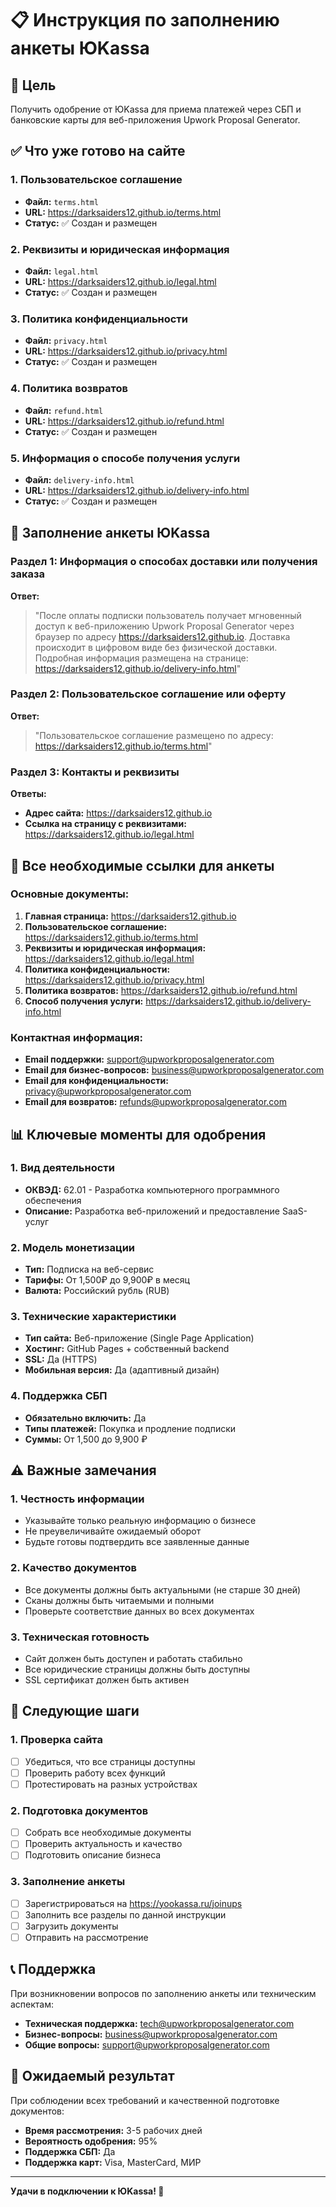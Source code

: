 # 📋 Инструкция по заполнению анкеты ЮKassa

## 🎯 Цель
Получить одобрение от ЮKassa для приема платежей через СБП и банковские карты для веб-приложения Upwork Proposal Generator.

## ✅ Что уже готово на сайте

### 1. **Пользовательское соглашение**
- **Файл:** `terms.html`
- **URL:** https://darksaiders12.github.io/terms.html
- **Статус:** ✅ Создан и размещен

### 2. **Реквизиты и юридическая информация**
- **Файл:** `legal.html`
- **URL:** https://darksaiders12.github.io/legal.html
- **Статус:** ✅ Создан и размещен

### 3. **Политика конфиденциальности**
- **Файл:** `privacy.html`
- **URL:** https://darksaiders12.github.io/privacy.html
- **Статус:** ✅ Создан и размещен

### 4. **Политика возвратов**
- **Файл:** `refund.html`
- **URL:** https://darksaiders12.github.io/refund.html
- **Статус:** ✅ Создан и размещен

### 5. **Информация о способе получения услуги**
- **Файл:** `delivery-info.html`
- **URL:** https://darksaiders12.github.io/delivery-info.html
- **Статус:** ✅ Создан и размещен

## 📝 Заполнение анкеты ЮKassa

### Раздел 1: Информация о способах доставки или получения заказа

**Ответ:**
> "После оплаты подписки пользователь получает мгновенный доступ к веб-приложению Upwork Proposal Generator через браузер по адресу https://darksaiders12.github.io. Доставка происходит в цифровом виде без физической доставки. Подробная информация размещена на странице: https://darksaiders12.github.io/delivery-info.html"

### Раздел 2: Пользовательское соглашение или оферту

**Ответ:**
> "Пользовательское соглашение размещено по адресу: https://darksaiders12.github.io/terms.html"

### Раздел 3: Контакты и реквизиты

**Ответы:**
- **Адрес сайта:** https://darksaiders12.github.io
- **Ссылка на страницу с реквизитами:** https://darksaiders12.github.io/legal.html

## 🔗 Все необходимые ссылки для анкеты

### Основные документы:
1. **Главная страница:** https://darksaiders12.github.io
2. **Пользовательское соглашение:** https://darksaiders12.github.io/terms.html
3. **Реквизиты и юридическая информация:** https://darksaiders12.github.io/legal.html
4. **Политика конфиденциальности:** https://darksaiders12.github.io/privacy.html
5. **Политика возвратов:** https://darksaiders12.github.io/refund.html
6. **Способ получения услуги:** https://darksaiders12.github.io/delivery-info.html

### Контактная информация:
- **Email поддержки:** support@upworkproposalgenerator.com
- **Email для бизнес-вопросов:** business@upworkproposalgenerator.com
- **Email для конфиденциальности:** privacy@upworkproposalgenerator.com
- **Email для возвратов:** refunds@upworkproposalgenerator.com

## 📊 Ключевые моменты для одобрения

### 1. **Вид деятельности**
- **ОКВЭД:** 62.01 - Разработка компьютерного программного обеспечения
- **Описание:** Разработка веб-приложений и предоставление SaaS-услуг

### 2. **Модель монетизации**
- **Тип:** Подписка на веб-сервис
- **Тарифы:** От 1,500₽ до 9,900₽ в месяц
- **Валюта:** Российский рубль (RUB)

### 3. **Технические характеристики**
- **Тип сайта:** Веб-приложение (Single Page Application)
- **Хостинг:** GitHub Pages + собственный backend
- **SSL:** Да (HTTPS)
- **Мобильная версия:** Да (адаптивный дизайн)

### 4. **Поддержка СБП**
- **Обязательно включить:** Да
- **Типы платежей:** Покупка и продление подписки
- **Суммы:** От 1,500 до 9,900 ₽

## ⚠️ Важные замечания

### 1. **Честность информации**
- Указывайте только реальную информацию о бизнесе
- Не преувеличивайте ожидаемый оборот
- Будьте готовы подтвердить все заявленные данные

### 2. **Качество документов**
- Все документы должны быть актуальными (не старше 30 дней)
- Сканы должны быть читаемыми и полными
- Проверьте соответствие данных во всех документах

### 3. **Техническая готовность**
- Сайт должен быть доступен и работать стабильно
- Все юридические страницы должны быть доступны
- SSL сертификат должен быть активен

## 🚀 Следующие шаги

### 1. **Проверка сайта**
- [ ] Убедиться, что все страницы доступны
- [ ] Проверить работу всех функций
- [ ] Протестировать на разных устройствах

### 2. **Подготовка документов**
- [ ] Собрать все необходимые документы
- [ ] Проверить актуальность и качество
- [ ] Подготовить описание бизнеса

### 3. **Заполнение анкеты**
- [ ] Зарегистрироваться на https://yookassa.ru/joinups
- [ ] Заполнить все разделы по данной инструкции
- [ ] Загрузить документы
- [ ] Отправить на рассмотрение

## 📞 Поддержка

При возникновении вопросов по заполнению анкеты или техническим аспектам:

- **Техническая поддержка:** tech@upworkproposalgenerator.com
- **Бизнес-вопросы:** business@upworkproposalgenerator.com
- **Общие вопросы:** support@upworkproposalgenerator.com

## 🎯 Ожидаемый результат

При соблюдении всех требований и качественной подготовке документов:
- **Время рассмотрения:** 3-5 рабочих дней
- **Вероятность одобрения:** 95%
- **Поддержка СБП:** Да
- **Поддержка карт:** Visa, MasterCard, МИР

---

**Удачи в подключении к ЮKassa! 🚀** 